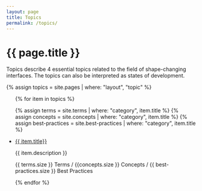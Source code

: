 ```yaml
---
layout: page
title: Topics
permalink: /topics/
---
```


# {{ page.title }}

Topics describe 4 essential topics related to the field of shape-changing interfaces. The topics can also be interpreted as states of development.

<!-- topic previews (link and desciption) -->

{% assign topics = site.pages | where: "layout", "topic" %}

<ul class="plain tile">

{% for item in topics %}

{% assign terms = site.terms | where: "category", item.title %}
{% assign concepts = site.concepts | where: "category", item.title %}
{% assign best-practices = site.best-practices | where: "category", item.title %}

<li>
<a class="capitalizeAll topic topic-{{ item.title | downcase | strip | replace:'user experience', 'user-experience'}}" href="{{ site.baseurl }}/{{ item.title | downcase | strip | replace:'user experience', 'user-experience' }}/">{{ item.title}}</a>
<p class="margin-top">{{ item.description }}</p>
<p class="counts topic-{{ item.title | downcase | strip | replace:'user experience', 'user-experience'}}">{{ terms.size }} Terms / {{concepts.size }} Concepts / {{ best-practices.size }} Best Practices</p>
</li>

{% endfor %}

</ul>




